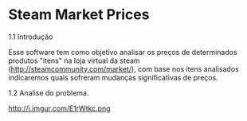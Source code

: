 Steam Market Prices
===================

1.1 Introdução

  Esse software tem como objetivo analisar os preços de determinados produtos "itens" na loja virtual da steam (http://steamcommunity.com/market/), com base nos itens analisados indicaremos quais sofreram mudanças significativas de preços.


1.2 Analise do problema.

http://i.imgur.com/E1rWtkc.png
